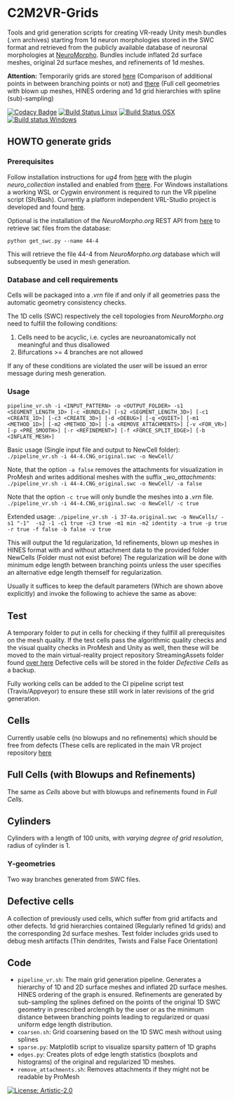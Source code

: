 # C2M2VR-Grids 
Tools and grid generation scripts for creating VR-ready Unity mesh bundles (.vrn archives) starting from 1d neuron 
morphologies stored in the SWC format and retrieved from the publicly available database of neuronal morphologies at 
[NeuroMorpho](http://neuromorpho.org). Bundles include inflated 2d surface meshes, original 2d surface meshes, and refinements of 1d meshes.

<strong>Attention:</strong> Temporarily grids are stored
 [here](https://temple.app.box.com/folder/116445648846) (Comparison of additional points in between branching points or not) and 
[there](https://temple.app.box.com/folder/116203752704) (Full cell geometries with blown up meshes, HINES ordering and 1d grid hierarchies with spline (sub)-sampling)

[![Codacy Badge](https://api.codacy.com/project/badge/Grade/716dbe2190f14dd1a636aaddeefb18ce)](https://app.codacy.com/manual/stephan_5/vr-grids?utm_source=github.com&utm_medium=referral&utm_content=stephanmg/vr-grids&utm_campaign=Badge_Grade_Dashboard)
[![Build Status Linux](https://travis-ci.org/stephanmg/vr-grids.svg?branch=development)](https://travis-ci.org/stephanmg/vr-grids)
[![Build Status OSX](https://travis-ci.org/stephanmg/vr-grids.svg?branch=development)](https://travis-ci.org/stephanmg/vr-grids)
[![Build status Windows](https://ci.appveyor.com/api/projects/status/5h2sb2s05auy13uc?svg=true)](https://ci.appveyor.com/project/stephanmg/vr-grids)

## HOWTO generate grids

### Prerequisites
Follow installation instructions for *ug4* from [here](https://github.com/ug4/ughub) 
with the plugin *neuro_collection* installed and enabled from [there](https://github.com/NeuroBox/neuro_collection).
For Windows installations a working WSL or Cygwin environment is required to 
run the VR pipeline script (Sh/Bash). Currently a platform independent 
VRL-Studio project is developed and found [here](https://github.com/c2m2/VRL-VRN-Generator).

Optional is the installation of the *NeuroMorpho.org* REST API from [here](https://github.com/NeuroBox3D/neuromorpho)
to retrieve `SWC` files from the database:

`python get_swc.py --name 44-4`

This will retrieve the file 44-4 from *NeuroMorpho.org* database which will subsequently be used in mesh generation.


### Database and cell requirements
Cells will be packaged into a *.vrn* file if and only if all geometries pass the automatic geometry consistency checks.

The 1D cells (SWC) respectively the cell topologies from *NeuroMorpho.org* need to fulfill the following conditions:
1. Cells need to be acyclic, i.e. cycles are neuroanatomically not meaningful and thus disallowed
2. Bifurcations >= 4 branches are not allowed

If any of these conditions are violated the user will be issued an error message during mesh generation.

### Usage
`pipeline_vr.sh -i <INPUT_PATTERN> -o <OUTPUT_FOLDER> -s1 <SEGMENT_LENGTH_1D> [-c <BUNDLE>]
			 [-s2 <SEGMENT_LENGTH_3D>] [-c1 <CREATE_1D>] [-c3 <CREATE_3D>] [-d <DEBUG>] [-q <QUIET>]
			 [-m1 <METHOD_1D>] [-m2 <METHOD_3D>] [-a <REMOVE_ATTACHMENTS>] [-v <FOR_VR>]
			 [-p <PRE_SMOOTH>] [-r <REFINEMENT>] [-f <FORCE_SPLIT_EDGE>] [-b <INFLATE_MESH>]`

Basic usage (Single input file and output to NewCell folder):
`./pipeline_vr.sh -i 44-4.CNG_original.swc -o NewCell/`

Note, that the option `-a false` removes the attachments for visualization in ProMesh 
and writes additional meshes with the suffix *_wo_attachments*:
`./pipeline_vr.sh -i 44-4.CNG_original.swc -o NewCell/ -a false`

Note that the option `-c true` will only bundle the meshes into a *.vrn* file.
`./pipeline_vr.sh -i 44-4.CNG_original.swc -o NewCell/ -c true`

Extended usage:
`./pipeline_vr.sh -i 37-4a.original.swc -o NewCells/ -s1 "-1"  -s2 -1 -c1 true -c3 true -m1 min -m2 identity -a true -p true -r true -f false -b false -v true`

This will output the 1d regularization, 1d refinements, blown up meshes in HINES format 
with and without attachment data to the provided folder NewCells (Folder must not 
exist before) The regularization will be done with minimum edge length between 
branching points unless the user specifies an alternative edge length themself
for regularization.

Usually it suffices to keep the default parameters (Which are shown above explicitly) and invoke the following to achieve the same as above:

## Test
A temporary folder to put in cells for checking if they fullfill all prerequisites on the mesh quality.
 If the test cells pass the algorithmic quality checks and the visual quality checks in ProMesh and Unity as well, 
then these will be moved to the main virtual-reality project repository StreamingAssets folder found
 [over here](https://github.com/c2m2/virtual-reality/tree/development/Assets/StreamingAssets/NeuronalDynamics)
Defective cells will be stored in the folder *Defective Cells* as a backup.

Fully working cells can be added to the CI pipeline script test (Travis/Appveyor) to ensure these still work in later revisions of the grid generation.

## Cells 
Currently usable cells (no blowups and no refinements) which should be free from defects
 (These cells are replicated in the main VR project repository 
[here](https://github.com/c2m2/virtual-reality/tree/development/Assets/StreamingAssets/NeuronalDynamics)

## Full Cells (with Blowups and Refinements)
The same as *Cells* above but with blowups and refinements found in *Full Cells*.

## Cylinders 
Cylinders with a length of 100 units, with *varying degree of grid resolution*, radius of cylinder is 1.

### Y-geometries
Two way branches generated from SWC files.

## Defective cells
A collection of previously used cells, which suffer from grid artifacts and other defects. 1d grid hierarchies
contained (Regularly refined 1d grids) and the corresponding 2d surface meshes. Test folder includes grids
used to debug mesh artifacts (Thin dendrites, Twists and False Face Orientation)

## Code
- `pipeline_vr.sh`: The main grid generation pipeline. Generates a hierarchy of 1D
 and 2D surface meshes and inflated 2D surface meshes. HINES ordering of the graph
is ensured. Refinements are generated by sub-sampling the splines defined on the 
points of the original 1D SWC geometry in prescribed arclength by the user or as
the minimum distance between branching points leading to regularized or quasi 
uniform edge length distribution.
- `coarsen.sh`: Grid coarsening based on the 1D SWC mesh without using splines
- `sparse.py`: Matplotlib script to visualize sparsity pattern of 1D graphs
- `edges.py`: Creates plots of edge length statistics (boxplots and histograms)
of the original and regularized 1D meshes.
- `remove_attachments.sh`: Removes attachments if they might not be readable by ProMesh

[![License: Artistic-2.0](https://img.shields.io/badge/License-Artistic%202.0-0298c3.svg)](https://opensource.org/licenses/Artistic-2.0)
